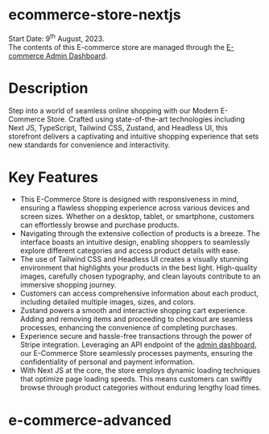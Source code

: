 # ecommerce-store-nextjs

Start Date: 9<sup>th</sup> August, 2023. <br />
The contents of this E-commerce store are managed through the [E-commerce Admin Dashboard](https://github.com/evanch98/ecommerce-admin-nextjs).

# Description
Step into a world of seamless online shopping with our Modern E-Commerce Store. Crafted using state-of-the-art technologies including Next JS, TypeScript, Tailwind CSS, Zustand, and Headless UI, this storefront delivers a captivating and intuitive shopping experience that sets new standards for convenience and interactivity.

# Key Features
- This E-Commerce Store is designed with responsiveness in mind, ensuring a flawless shopping experience across various devices and screen sizes. Whether on a desktop, tablet, or smartphone, customers can effortlessly browse and purchase products.
- Navigating through the extensive collection of products is a breeze. The interface boasts an intuitive design, enabling shoppers to seamlessly explore different categories and access product details with ease.
- The use of Tailwind CSS and Headless UI creates a visually stunning environment that highlights your products in the best light. High-quality images, carefully chosen typography, and clean layouts contribute to an immersive shopping journey.
- Customers can access comprehensive information about each product, including detailed multiple images, sizes, and colors.
- Zustand powers a smooth and interactive shopping cart experience. Adding and removing items and proceeding to checkout are seamless processes, enhancing the convenience of completing purchases.
- Experience secure and hassle-free transactions through the power of Stripe integration. Leveraging an API endpoint of the [admin dashboard](https://github.com/evanch98/ecommerce-admin-nextjs), our E-Commerce Store seamlessly processes payments, ensuring the confidentiality of personal and payment information.
- With Next JS at the core, the store employs dynamic loading techniques that optimize page loading speeds. This means customers can swiftly browse through product categories without enduring lengthy load times.
# e-commerce-advanced
